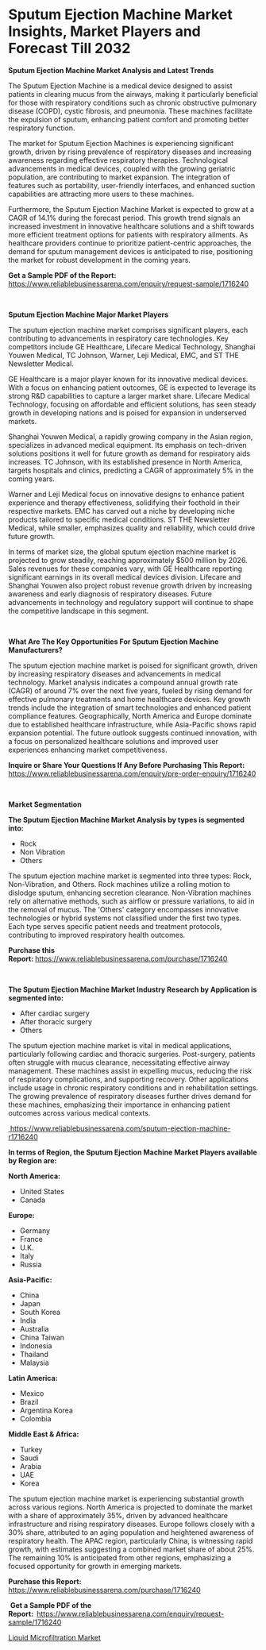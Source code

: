 <p><h1>Sputum Ejection Machine Market Insights, Market Players and Forecast Till 2032</h1></p><p><strong>Sputum Ejection Machine Market Analysis and Latest Trends</strong></p>
<p><p>The Sputum Ejection Machine is a medical device designed to assist patients in clearing mucus from the airways, making it particularly beneficial for those with respiratory conditions such as chronic obstructive pulmonary disease (COPD), cystic fibrosis, and pneumonia. These machines facilitate the expulsion of sputum, enhancing patient comfort and promoting better respiratory function.</p><p>The market for Sputum Ejection Machines is experiencing significant growth, driven by rising prevalence of respiratory diseases and increasing awareness regarding effective respiratory therapies. Technological advancements in medical devices, coupled with the growing geriatric population, are contributing to market expansion. The integration of features such as portability, user-friendly interfaces, and enhanced suction capabilities are attracting more users to these machines.</p><p>Furthermore, the Sputum Ejection Machine Market is expected to grow at a CAGR of 14.1% during the forecast period. This growth trend signals an increased investment in innovative healthcare solutions and a shift towards more efficient treatment options for patients with respiratory ailments. As healthcare providers continue to prioritize patient-centric approaches, the demand for sputum management devices is anticipated to rise, positioning the market for robust development in the coming years.</p></p>
<p><strong>Get a Sample PDF of the Report:&nbsp;</strong> <a href="https://www.reliablebusinessarena.com/enquiry/request-sample/1716240?utm_campaign=3042&utm_medium=2&utm_source=Github&utm_content=ia&utm_term=28032025&utm_id=sputum-ejection-machine">https://www.reliablebusinessarena.com/enquiry/request-sample/1716240</a></p>
<p>&nbsp;</p>
<p><strong>Sputum Ejection Machine Major Market Players</strong></p>
<p><p>The sputum ejection machine market comprises significant players, each contributing to advancements in respiratory care technologies. Key competitors include GE Healthcare, Lifecare Medical Technology, Shanghai Youwen Medical, TC Johnson, Warner, Leji Medical, EMC, and ST THE Newsletter Medical. </p><p>GE Healthcare is a major player known for its innovative medical devices. With a focus on enhancing patient outcomes, GE is expected to leverage its strong R&D capabilities to capture a larger market share. Lifecare Medical Technology, focusing on affordable and efficient solutions, has seen steady growth in developing nations and is poised for expansion in underserved markets.</p><p>Shanghai Youwen Medical, a rapidly growing company in the Asian region, specializes in advanced medical equipment. Its emphasis on tech-driven solutions positions it well for future growth as demand for respiratory aids increases. TC Johnson, with its established presence in North America, targets hospitals and clinics, predicting a CAGR of approximately 5% in the coming years.</p><p>Warner and Leji Medical focus on innovative designs to enhance patient experience and therapy effectiveness, solidifying their foothold in their respective markets. EMC has carved out a niche by developing niche products tailored to specific medical conditions. ST THE Newsletter Medical, while smaller, emphasizes quality and reliability, which could drive future growth.</p><p>In terms of market size, the global sputum ejection machine market is projected to grow steadily, reaching approximately $500 million by 2026. Sales revenues for these companies vary, with GE Healthcare reporting significant earnings in its overall medical devices division. Lifecare and Shanghai Youwen also project robust revenue growth driven by increasing awareness and early diagnosis of respiratory diseases. Future advancements in technology and regulatory support will continue to shape the competitive landscape in this segment.</p></p>
<p>&nbsp;</p>
<p><strong>What Are The Key Opportunities For Sputum Ejection Machine Manufacturers?</strong></p>
<p><p>The sputum ejection machine market is poised for significant growth, driven by increasing respiratory diseases and advancements in medical technology. Market analysis indicates a compound annual growth rate (CAGR) of around 7% over the next five years, fueled by rising demand for effective pulmonary treatments and home healthcare devices. Key growth trends include the integration of smart technologies and enhanced patient compliance features. Geographically, North America and Europe dominate due to established healthcare infrastructure, while Asia-Pacific shows rapid expansion potential. The future outlook suggests continued innovation, with a focus on personalized healthcare solutions and improved user experiences enhancing market competitiveness.</p></p>
<p><strong>Inquire or Share Your Questions If Any Before Purchasing This Report:</strong> <a href="https://www.reliablebusinessarena.com/enquiry/pre-order-enquiry/1716240?utm_campaign=3042&utm_medium=2&utm_source=Github&utm_content=ia&utm_term=28032025&utm_id=sputum-ejection-machine">https://www.reliablebusinessarena.com/enquiry/pre-order-enquiry/1716240</a></p>
<p>&nbsp;</p>
<p><strong>Market Segmentation</strong></p>
<p><strong>The Sputum Ejection Machine Market Analysis by types is segmented into:</strong></p>
<p><ul><li>Rock</li><li>Non Vibration</li><li>Others</li></ul></p>
<p><p>The sputum ejection machine market is segmented into three types: Rock, Non-Vibration, and Others. Rock machines utilize a rolling motion to dislodge sputum, enhancing secretion clearance. Non-Vibration machines rely on alternative methods, such as airflow or pressure variations, to aid in the removal of mucus. The 'Others' category encompasses innovative technologies or hybrid systems not classified under the first two types. Each type serves specific patient needs and treatment protocols, contributing to improved respiratory health outcomes.</p></p>
<p><strong>Purchase this Report:&nbsp;</strong><a href="https://www.reliablebusinessarena.com/purchase/1716240?utm_campaign=3042&utm_medium=2&utm_source=Github&utm_content=ia&utm_term=28032025&utm_id=sputum-ejection-machine">https://www.reliablebusinessarena.com/purchase/1716240</a></p>
<p>&nbsp;</p>
<p><strong>The Sputum Ejection Machine Market Industry Research by Application is segmented into:</strong></p>
<p><ul><li>After cardiac surgery</li><li>After thoracic surgery</li><li>Others</li></ul></p>
<p><p>The sputum ejection machine market is vital in medical applications, particularly following cardiac and thoracic surgeries. Post-surgery, patients often struggle with mucus clearance, necessitating effective airway management. These machines assist in expelling mucus, reducing the risk of respiratory complications, and supporting recovery. Other applications include usage in chronic respiratory conditions and in rehabilitation settings. The growing prevalence of respiratory diseases further drives demand for these machines, emphasizing their importance in enhancing patient outcomes across various medical contexts.</p></p>
<p><a href="https://www.reliablebusinessarena.com/sputum-ejection-machine-r1716240?utm_campaign=3042&utm_medium=2&utm_source=Github&utm_content=ia&utm_term=28032025&utm_id=sputum-ejection-machine">&nbsp;https://www.reliablebusinessarena.com/sputum-ejection-machine-r1716240</a></p>
<p><strong>In terms of Region, the Sputum Ejection Machine Market Players available by Region are:</strong></p>
<p>
    <p> <strong> North America: </strong>
        <ul>
            <li>United States</li>
            <li>Canada</li>
        </ul>
        </p> 
    <p> <strong> Europe: </strong>
        <ul>
            <li>Germany</li>
            <li>France</li>
            <li>U.K.</li>
            <li>Italy</li>
            <li>Russia</li>
        </ul>
        </p> 
    <p> <strong> Asia-Pacific: </strong>
        <ul>
            <li>China</li>
            <li>Japan</li>
            <li>South Korea</li>
            <li>India</li>
            <li>Australia</li>
            <li>China Taiwan</li>
            <li>Indonesia</li>
            <li>Thailand</li>
            <li>Malaysia</li>
        </ul>
        </p> 
    <p> <strong> Latin America: </strong>
        <ul>
            <li>Mexico</li>
            <li>Brazil</li>
            <li>Argentina Korea</li>
            <li>Colombia</li>
        </ul>
        </p> 
    <p> <strong> Middle East & Africa: </strong>
        <ul>
            <li>Turkey</li>
            <li>Saudi</li>
            <li>Arabia</li>
            <li>UAE</li>
            <li>Korea</li>
        </ul>
    </p>
    </p>
<p><p>The sputum ejection machine market is experiencing substantial growth across various regions. North America is projected to dominate the market with a share of approximately 35%, driven by advanced healthcare infrastructure and rising respiratory diseases. Europe follows closely with a 30% share, attributed to an aging population and heightened awareness of respiratory health. The APAC region, particularly China, is witnessing rapid growth, with estimates suggesting a combined market share of about 25%. The remaining 10% is anticipated from other regions, emphasizing a focused opportunity for growth in emerging markets.</p></p>
<p><strong>Purchase this Report: </strong><a href="https://www.reliablebusinessarena.com/purchase/1716240?utm_campaign=3042&utm_medium=2&utm_source=Github&utm_content=ia&utm_term=28032025&utm_id=sputum-ejection-machine">https://www.reliablebusinessarena.com/purchase/1716240</a></p>
<p>&nbsp;<strong>Get a Sample PDF of the Report:&nbsp;&nbsp;</strong><a href="https://www.reliablebusinessarena.com/enquiry/request-sample/1716240?utm_campaign=3042&utm_medium=2&utm_source=Github&utm_content=ia&utm_term=28032025&utm_id=sputum-ejection-machine">https://www.reliablebusinessarena.com/enquiry/request-sample/1716240</a></p>
<p><strong></strong></p>
<p><p><a href="https://github.com/sapsaidamary/Market-Research-Report-List-1/blob/main/liquid-microfiltration-market.md?utm_campaign=3042&utm_medium=2&utm_source=Github&utm_content=ia&utm_term=28032025&utm_id=sputum-ejection-machine">Liquid Microfiltration Market</a></p></p>